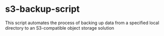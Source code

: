 # s3-backup-script
This script automates the process of backing up data from a specified local directory to an S3-compatible object storage solution
